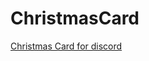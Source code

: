 # ChristmasCard
[Christmas Card for discord](https://github.com/Grace-Angulu/ChristmasCard/blob/master/christmascard.py)
